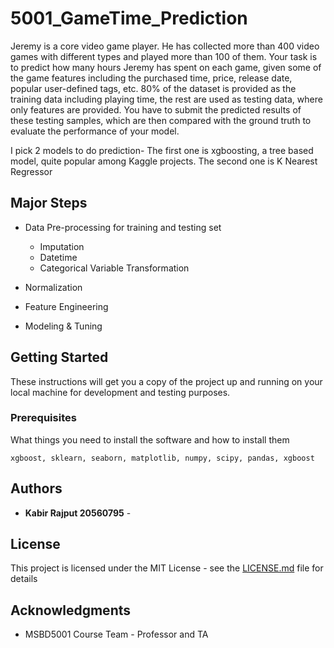 # 5001_GameTime_Prediction

Jeremy is a core video game player. He has collected more than 400 video games with different types and played more than 100 of them. Your task is to predict how many hours Jeremy has spent on each game, given some of the game features including the purchased time, price, release date, popular user-defined tags, etc. 80% of the dataset is provided as the training data including playing time, the rest are used as testing data, where only features are provided. You have to submit the predicted results of these testing samples, which are then compared with the ground truth to evaluate the performance of your model.

I pick 2 models to do prediction- 
The first one is xgboosting, a tree based model, quite popular among Kaggle projects. 
The second one is K Nearest Regressor

## Major Steps 

* Data Pre-processing for training and testing set
  * Imputation
  * Datetime
  * Categorical Variable Transformation
  
* Normalization
* Feature Engineering
* Modeling & Tuning


## Getting Started

These instructions will get you a copy of the project up and running on your local machine for development and testing purposes.

### Prerequisites

What things you need to install the software and how to install them

```
xgboost, sklearn, seaborn, matplotlib, numpy, scipy, pandas, xgboost
```



## Authors

* **Kabir Rajput 20560795** - 

## License

This project is licensed under the MIT License - see the [LICENSE.md](LICENSE.md) file for details

## Acknowledgments

* MSBD5001 Course Team - Professor and TA 
